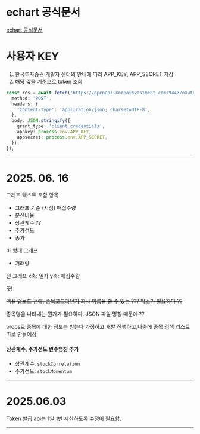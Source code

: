 # echart 공식문서

[echart 공식문서](https://echarts.apache.org/en/option.html#grid.top)

# 사용자 KEY

1. 한국투자증권 개발자 센터의 안내에 따라 APP_KEY, APP_SECRET 저장
2. 해당 값을 기준으로 token 조회

```ts
const res = await fetch('https://openapi.koreainvestment.com:9443/oauth2/tokenP', {
  method: 'POST',
  headers: {
    'Content-Type': 'application/json; charset=UTF-8',
  },
  body: JSON.stringify({
    grant_type: 'client_credentials',
    appkey: process.env.APP_KEY,
    appsecret: process.env.APP_SECRET,
  }),
});
```

---

# 2025. 06. 16

그래프 텍스트 포함 항목 
- 그래프 기준 (시점) 매집수량
- 분산비율
- 상관계수 ?? 
- 주가선도
- 종가 

바 형태 그래프 
- 거래량 

선 그래프 
x축: 일자
y축: 매집수량 

끗!


~~액셀 업로드 전에, 종목코드라던지 회사 이름을 쓸 수 있는 ??? 박스가 필요하다 ??~~

~~종목명을 나타내는 뭔가가 필요하다. JSON 파일 명칭 때문에 ??~~

props로 종목에 대한 정보는 받는다 가정하고 개발 진행하고,나중에 종목 검색 리스트 따로 만들예정 


#### 상관계수, 주가선도 변수명칭 추가
- 상관계수:  `stockCorrelation`
- 주가선도:  `stockMomentum`


---
# 2025.06.03

Token 발급 api는 1일 1번 제한하도록 수정이 필요함.

---